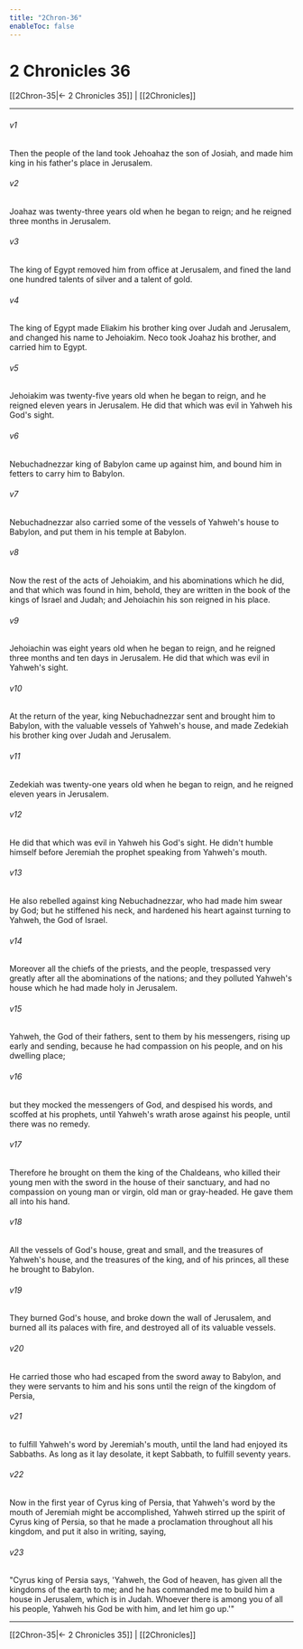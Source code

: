 ```yaml
---
title: "2Chron-36"
enableToc: false
---
```


# 2 Chronicles 36

[[2Chron-35|← 2 Chronicles 35]] | [[2Chronicles]]
***



###### v1 
Then the people of the land took Jehoahaz the son of Josiah, and made him king in his father's place in Jerusalem. 

###### v2 
Joahaz was twenty-three years old when he began to reign; and he reigned three months in Jerusalem. 

###### v3 
The king of Egypt removed him from office at Jerusalem, and fined the land one hundred talents of silver and a talent of gold. 

###### v4 
The king of Egypt made Eliakim his brother king over Judah and Jerusalem, and changed his name to Jehoiakim. Neco took Joahaz his brother, and carried him to Egypt. 

###### v5 
Jehoiakim was twenty-five years old when he began to reign, and he reigned eleven years in Jerusalem. He did that which was evil in Yahweh his God's sight. 

###### v6 
Nebuchadnezzar king of Babylon came up against him, and bound him in fetters to carry him to Babylon. 

###### v7 
Nebuchadnezzar also carried some of the vessels of Yahweh's house to Babylon, and put them in his temple at Babylon. 

###### v8 
Now the rest of the acts of Jehoiakim, and his abominations which he did, and that which was found in him, behold, they are written in the book of the kings of Israel and Judah; and Jehoiachin his son reigned in his place. 

###### v9 
Jehoiachin was eight years old when he began to reign, and he reigned three months and ten days in Jerusalem. He did that which was evil in Yahweh's sight. 

###### v10 
At the return of the year, king Nebuchadnezzar sent and brought him to Babylon, with the valuable vessels of Yahweh's house, and made Zedekiah his brother king over Judah and Jerusalem. 

###### v11 
Zedekiah was twenty-one years old when he began to reign, and he reigned eleven years in Jerusalem. 

###### v12 
He did that which was evil in Yahweh his God's sight. He didn't humble himself before Jeremiah the prophet speaking from Yahweh's mouth. 

###### v13 
He also rebelled against king Nebuchadnezzar, who had made him swear by God; but he stiffened his neck, and hardened his heart against turning to Yahweh, the God of Israel. 

###### v14 
Moreover all the chiefs of the priests, and the people, trespassed very greatly after all the abominations of the nations; and they polluted Yahweh's house which he had made holy in Jerusalem. 

###### v15 
Yahweh, the God of their fathers, sent to them by his messengers, rising up early and sending, because he had compassion on his people, and on his dwelling place; 

###### v16 
but they mocked the messengers of God, and despised his words, and scoffed at his prophets, until Yahweh's wrath arose against his people, until there was no remedy. 

###### v17 
Therefore he brought on them the king of the Chaldeans, who killed their young men with the sword in the house of their sanctuary, and had no compassion on young man or virgin, old man or gray-headed. He gave them all into his hand. 

###### v18 
All the vessels of God's house, great and small, and the treasures of Yahweh's house, and the treasures of the king, and of his princes, all these he brought to Babylon. 

###### v19 
They burned God's house, and broke down the wall of Jerusalem, and burned all its palaces with fire, and destroyed all of its valuable vessels. 

###### v20 
He carried those who had escaped from the sword away to Babylon, and they were servants to him and his sons until the reign of the kingdom of Persia, 

###### v21 
to fulfill Yahweh's word by Jeremiah's mouth, until the land had enjoyed its Sabbaths. As long as it lay desolate, it kept Sabbath, to fulfill seventy years. 

###### v22 
Now in the first year of Cyrus king of Persia, that Yahweh's word by the mouth of Jeremiah might be accomplished, Yahweh stirred up the spirit of Cyrus king of Persia, so that he made a proclamation throughout all his kingdom, and put it also in writing, saying, 

###### v23 
"Cyrus king of Persia says, 'Yahweh, the God of heaven, has given all the kingdoms of the earth to me; and he has commanded me to build him a house in Jerusalem, which is in Judah. Whoever there is among you of all his people, Yahweh his God be with him, and let him go up.'"

***
[[2Chron-35|← 2 Chronicles 35]] | [[2Chronicles]]
